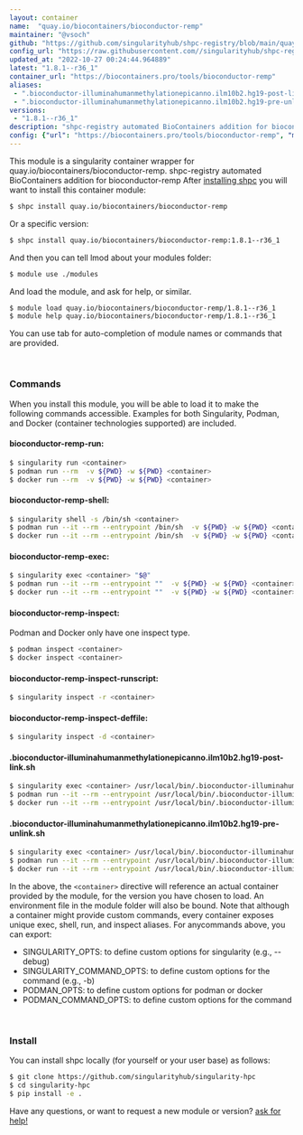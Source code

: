 ```yaml
---
layout: container
name:  "quay.io/biocontainers/bioconductor-remp"
maintainer: "@vsoch"
github: "https://github.com/singularityhub/shpc-registry/blob/main/quay.io/biocontainers/bioconductor-remp/container.yaml"
config_url: "https://raw.githubusercontent.com//singularityhub/shpc-registry/main/quay.io/biocontainers/bioconductor-remp/container.yaml"
updated_at: "2022-10-27 00:24:44.964889"
latest: "1.8.1--r36_1"
container_url: "https://biocontainers.pro/tools/bioconductor-remp"
aliases:
 - ".bioconductor-illuminahumanmethylationepicanno.ilm10b2.hg19-post-link.sh"
 - ".bioconductor-illuminahumanmethylationepicanno.ilm10b2.hg19-pre-unlink.sh"
versions:
 - "1.8.1--r36_1"
description: "shpc-registry automated BioContainers addition for bioconductor-remp"
config: {"url": "https://biocontainers.pro/tools/bioconductor-remp", "maintainer": "@vsoch", "description": "shpc-registry automated BioContainers addition for bioconductor-remp", "latest": {"1.8.1--r36_1": "sha256:2226aacfbc6f34f9f10250ad1769c872398e69ff992d9d91495ef85559b1090a"}, "tags": {"1.8.1--r36_1": "sha256:2226aacfbc6f34f9f10250ad1769c872398e69ff992d9d91495ef85559b1090a"}, "docker": "quay.io/biocontainers/bioconductor-remp", "aliases": {".bioconductor-illuminahumanmethylationepicanno.ilm10b2.hg19-post-link.sh": "/usr/local/bin/.bioconductor-illuminahumanmethylationepicanno.ilm10b2.hg19-post-link.sh", ".bioconductor-illuminahumanmethylationepicanno.ilm10b2.hg19-pre-unlink.sh": "/usr/local/bin/.bioconductor-illuminahumanmethylationepicanno.ilm10b2.hg19-pre-unlink.sh"}}
---
```


This module is a singularity container wrapper for quay.io/biocontainers/bioconductor-remp.
shpc-registry automated BioContainers addition for bioconductor-remp
After [installing shpc](#install) you will want to install this container module:


```bash
$ shpc install quay.io/biocontainers/bioconductor-remp
```

Or a specific version:

```bash
$ shpc install quay.io/biocontainers/bioconductor-remp:1.8.1--r36_1
```

And then you can tell lmod about your modules folder:

```bash
$ module use ./modules
```

And load the module, and ask for help, or similar.

```bash
$ module load quay.io/biocontainers/bioconductor-remp/1.8.1--r36_1
$ module help quay.io/biocontainers/bioconductor-remp/1.8.1--r36_1
```

You can use tab for auto-completion of module names or commands that are provided.

<br>

### Commands

When you install this module, you will be able to load it to make the following commands accessible.
Examples for both Singularity, Podman, and Docker (container technologies supported) are included.

#### bioconductor-remp-run:

```bash
$ singularity run <container>
$ podman run --rm  -v ${PWD} -w ${PWD} <container>
$ docker run --rm  -v ${PWD} -w ${PWD} <container>
```

#### bioconductor-remp-shell:

```bash
$ singularity shell -s /bin/sh <container>
$ podman run --it --rm --entrypoint /bin/sh  -v ${PWD} -w ${PWD} <container>
$ docker run --it --rm --entrypoint /bin/sh  -v ${PWD} -w ${PWD} <container>
```

#### bioconductor-remp-exec:

```bash
$ singularity exec <container> "$@"
$ podman run --it --rm --entrypoint ""  -v ${PWD} -w ${PWD} <container> "$@"
$ docker run --it --rm --entrypoint ""  -v ${PWD} -w ${PWD} <container> "$@"
```

#### bioconductor-remp-inspect:

Podman and Docker only have one inspect type.

```bash
$ podman inspect <container>
$ docker inspect <container>
```

#### bioconductor-remp-inspect-runscript:

```bash
$ singularity inspect -r <container>
```

#### bioconductor-remp-inspect-deffile:

```bash
$ singularity inspect -d <container>
```


#### .bioconductor-illuminahumanmethylationepicanno.ilm10b2.hg19-post-link.sh

```bash
$ singularity exec <container> /usr/local/bin/.bioconductor-illuminahumanmethylationepicanno.ilm10b2.hg19-post-link.sh
$ podman run --it --rm --entrypoint /usr/local/bin/.bioconductor-illuminahumanmethylationepicanno.ilm10b2.hg19-post-link.sh   -v ${PWD} -w ${PWD} <container> -c " $@"
$ docker run --it --rm --entrypoint /usr/local/bin/.bioconductor-illuminahumanmethylationepicanno.ilm10b2.hg19-post-link.sh   -v ${PWD} -w ${PWD} <container> -c " $@"
```


#### .bioconductor-illuminahumanmethylationepicanno.ilm10b2.hg19-pre-unlink.sh

```bash
$ singularity exec <container> /usr/local/bin/.bioconductor-illuminahumanmethylationepicanno.ilm10b2.hg19-pre-unlink.sh
$ podman run --it --rm --entrypoint /usr/local/bin/.bioconductor-illuminahumanmethylationepicanno.ilm10b2.hg19-pre-unlink.sh   -v ${PWD} -w ${PWD} <container> -c " $@"
$ docker run --it --rm --entrypoint /usr/local/bin/.bioconductor-illuminahumanmethylationepicanno.ilm10b2.hg19-pre-unlink.sh   -v ${PWD} -w ${PWD} <container> -c " $@"
```



In the above, the `<container>` directive will reference an actual container provided
by the module, for the version you have chosen to load. An environment file in the
module folder will also be bound. Note that although a container
might provide custom commands, every container exposes unique exec, shell, run, and
inspect aliases. For anycommands above, you can export:

 - SINGULARITY_OPTS: to define custom options for singularity (e.g., --debug)
 - SINGULARITY_COMMAND_OPTS: to define custom options for the command (e.g., -b)
 - PODMAN_OPTS: to define custom options for podman or docker
 - PODMAN_COMMAND_OPTS: to define custom options for the command

<br>

### Install

You can install shpc locally (for yourself or your user base) as follows:

```bash
$ git clone https://github.com/singularityhub/singularity-hpc
$ cd singularity-hpc
$ pip install -e .
```

Have any questions, or want to request a new module or version? [ask for help!](https://github.com/singularityhub/singularity-hpc/issues)